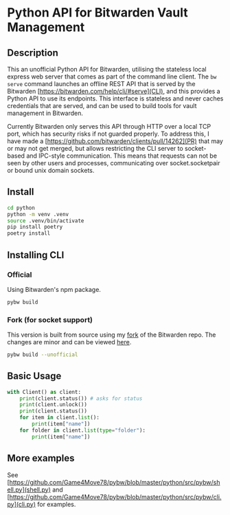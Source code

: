 # Python API for Bitwarden Vault Management

## Description

This an unofficial Python API for Bitwarden, utilising the stateless local express web server that comes as part of the command line client. The `bw serve` command launches an offline REST API that is served by the Bitwarden [https://bitwarden.com/help/cli/#serve](CLI), and this provides a Python API to use its endpoints. This interface is stateless and never caches credentials that are served, and can be used to build tools for vault management in Bitwarden.

Currently Bitwarden only serves this API through HTTP over a local TCP port, which has security risks if not guarded properly. To address this, I have made a [https://github.com/bitwarden/clients/pull/14262](PR) that may or may not get merged, but allows restricting the CLI server to socket-based and IPC-style communication. This means that requests can not be seen by other users and processes, communicating over socket.socketpair or bound unix domain sockets.

## Install

```sh
cd python
python -m venv .venv
source .venv/bin/activate
pip install poetry
poetry install
```

## Installing CLI

### Official

Using Bitwarden's npm package.

```sh
pybw build
```

### Fork (for socket support)

This version is built from source using my [fork](https://github.com/Game4Move78/clients/tree/feat/unix-socket-support) of the Bitwarden repo. The changes are minor and can be viewed [here](https://github.com/bitwarden/clients/pull/14262/files).

```sh
pybw build --unofficial
```

## Basic Usage

```python
with Client() as client:
    print(client.status()) # asks for status
    print(client.unlock())
    print(client.status())
    for item in client.list():
        print(item["name"])
    for folder in client.list(type="folder"):
        print(item["name"])
```

## More examples

See [https://github.com/Game4Move78/pybw/blob/master/python/src/pybw/shell.py](shell.py) and [https://github.com/Game4Move78/pybw/blob/master/python/src/pybw/cli.py](cli.py) for examples.
